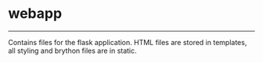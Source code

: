# webapp
___

Contains files for the flask application. HTML files are stored in templates, all styling and brython files are in static.